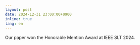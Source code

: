```yaml
---
layout: post
date: 2024-12-31 23:00:00+0900
inline: true
lang: en
---
```


Our paper won the Honorable Mention Award at IEEE SLT 2024.